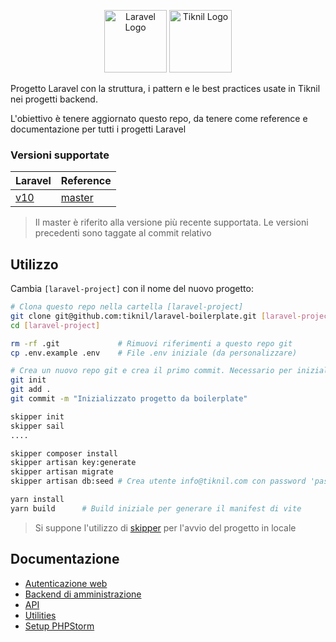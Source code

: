 <p align="center">
<a href="https://laravel.com" target="_blank"><img src="https://raw.githubusercontent.com/laravel/art/master/logo-lockup/5%20SVG/2%20CMYK/1%20Full%20Color/laravel-logolockup-cmyk-red.svg" height="100" alt="Laravel Logo"></a>
<a href="https://www.tiknil.com" target="_blank"><img src="https://www.tiknil.com/images/logo.png" height="100" alt="Tiknil Logo"></a>
</p>

Progetto Laravel con la struttura, i pattern e le best practices usate in Tiknil nei progetti backend.

L'obiettivo è tenere aggiornato questo repo, da tenere come reference e documentazione per tutti i progetti Laravel

### Versioni supportate

| Laravel                               | Reference                                                   |
|---------------------------------------|-------------------------------------------------------------|
| [v10](https://laravel.com/docs/10.x/) | [master](https://github.com/tiknil/boilerplate/tree/master) |

> Il master è riferito alla versione più recente supportata. Le versioni precedenti sono taggate al commit relativo

## Utilizzo

Cambia `[laravel-project]` con il nome del nuovo progetto:

```bash
# Clona questo repo nella cartella [laravel-project]
git clone git@github.com:tiknil/laravel-boilerplate.git [laravel-project] 
cd [laravel-project] 

rm -rf .git             # Rimuovi riferimenti a questo repo git
cp .env.example .env    # File .env iniziale (da personalizzare)

# Crea un nuovo repo git e crea il primo commit. Necessario per inizializzare skipper
git init                
git add .
git commit -m "Inizializzato progetto da boilerplate"

skipper init
skipper sail
....

skipper composer install
skipper artisan key:generate
skipper artisan migrate
skipper artisan db:seed # Crea utente info@tiknil.com con password 'password'

yarn install
yarn build      # Build iniziale per generare il manifest di vite
```

> Si suppone l'utilizzo di [skipper](https://github.com/tiknil/skipper) per l'avvio del progetto in locale

## Documentazione

- [Autenticazione web](docs/boilerplate/Auth.md)
- [Backend di amministrazione](docs/boilerplate/Backend.md)
- [API](docs/boilerplate/Api.md)
- [Utilities](docs/boilerplate/Utilities.md)
- [Setup PHPStorm](docs/boilerplate/PHPStorm.md)
